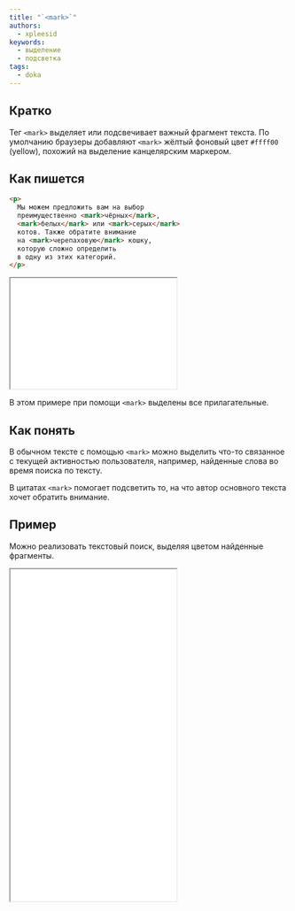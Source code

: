 ```yaml
---
title: "`<mark>`"
authors:
  - xpleesid
keywords:
  - выделение
  - подсветка
tags:
  - doka
---
```


## Кратко

Тег `<mark>` выделяет или подсвечивает важный фрагмент текста. По умолчанию браузеры добавляют `<mark>` жёлтый фоновый цвет `#ffff00` (yellow), похожий на выделение канцелярским маркером.

## Как пишется

```html
<p>
  Мы можем предложить вам на выбор
  преимущественно <mark>чёрных</mark>,
  <mark>белых</mark> или <mark>серых</mark>
  котов. Также обратите внимание
  на <mark>черепаховую</mark> кошку,
  которую сложно определить
  в одну из этих категорий.
</p>
```

<iframe title="Базовый пример" src="demos/basic/" height="200"></iframe>

В этом примере при помощи `<mark>` выделены все прилагательные.

## Как понять

В обычном тексте с помощью `<mark>` можно выделить что-то связанное с текущей активностью пользователя, например, найденные слова во время поиска по тексту.

В цитатах `<mark>` помогает подсветить то, на что автор основного текста хочет обратить внимание.

## Пример

Можно реализовать текстовый поиск, выделяя цветом найденные фрагменты.

<iframe title="Текстовый поиск" src="demos/search/" height="600"></iframe>
